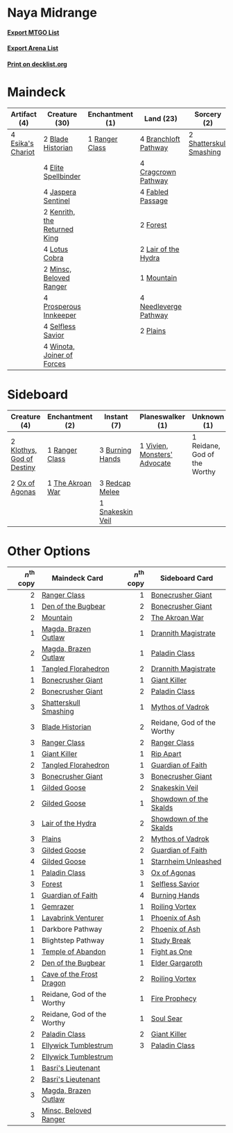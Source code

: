 # Naya Midrange

#### [Export MTGO List](../collection/Naya%20Midrange/Naya%20Midrange.txt)
#### [Export Arena List](../collection/Naya%20Midrange/Naya%20Midrange_arena.txt)
#### [Print on decklist.org](http://decklist.org/?deckmain=2%09Blade%20Historian%0A4%09Branchloft%20Pathway%0A4%09Cragcrown%20Pathway%0A4%09Elite%20Spellbinder%0A4%09Esika's%20Chariot%0A4%09Fabled%20Passage%0A2%09Forest%0A4%09Jaspera%20Sentinel%0A2%09Kenrith,%20the%20Returned%20King%0A2%09Lair%20of%20the%20Hydra%0A4%09Lotus%20Cobra%0A2%09Minsc,%20Beloved%20Ranger%0A1%09Mountain%0A4%09Needleverge%20Pathway%0A2%09Plains%0A4%09Prosperous%20Innkeeper%0A1%09Ranger%20Class%0A4%09Selfless%20Savior%0A2%09Shatterskull%20Smashing%0A4%09Winota,%20Joiner%20of%20Forces&deckside=3%09Burning%20Hands%0A2%09Klothys,%20God%20of%20Destiny%0A2%09Ox%20of%20Agonas%0A1%09Ranger%20Class%0A3%09Redcap%20Melee%0A1%09Reidane,%20God%20of%20the%20Worthy%0A1%09Snakeskin%20Veil%0A1%09The%20Akroan%20War%0A1%09Vivien,%20Monsters'%20Advocate)
# Maindeck

|                                        Artifact (4)                                        |                                             Creature (30)                                             |                                     Enchantment (1)                                     |                                           Land (23)                                            |                                           Sorcery (2)                                            |
|--------------------------------------------------------------------------------------------|-------------------------------------------------------------------------------------------------------|-----------------------------------------------------------------------------------------|------------------------------------------------------------------------------------------------|--------------------------------------------------------------------------------------------------|
|4 [Esika's Chariot](http://gatherer.wizards.com/Pages/Card/Details.aspx?multiverseid=503783)|2 [Blade Historian](http://gatherer.wizards.com/Pages/Card/Details.aspx?multiverseid=513657)           |1 [Ranger Class](http://gatherer.wizards.com/Pages/Card/Details.aspx?multiverseid=527489)|4 [Branchloft Pathway](http://gatherer.wizards.com/Pages/Card/Details.aspx?multiverseid=491909) |2 [Shatterskull Smashing](http://gatherer.wizards.com/Pages/Card/Details.aspx?multiverseid=491802)|
|                                                                                            |4 [Elite Spellbinder](http://gatherer.wizards.com/Pages/Card/Details.aspx?multiverseid=513494)         |                                                                                         |4 [Cragcrown Pathway](http://gatherer.wizards.com/Pages/Card/Details.aspx?multiverseid=491915)  |                                                                                                  |
|                                                                                            |4 [Jaspera Sentinel](http://gatherer.wizards.com/Pages/Card/Details.aspx?multiverseid=503792)          |                                                                                         |4 [Fabled Passage](http://gatherer.wizards.com/Pages/Card/Details.aspx?multiverseid=473206)     |                                                                                                  |
|                                                                                            |2 [Kenrith, the Returned King](http://gatherer.wizards.com/Pages/Card/Details.aspx?multiverseid=476052)|                                                                                         |2 [Forest](http://gatherer.wizards.com/Pages/Card/Details.aspx?multiverseid=439860)             |                                                                                                  |
|                                                                                            |4 [Lotus Cobra](http://gatherer.wizards.com/Pages/Card/Details.aspx?multiverseid=438740)               |                                                                                         |2 [Lair of the Hydra](http://gatherer.wizards.com/Pages/Card/Details.aspx?multiverseid=527546)  |                                                                                                  |
|                                                                                            |2 [Minsc, Beloved Ranger](http://gatherer.wizards.com/Pages/Card/Details.aspx?multiverseid=527514)     |                                                                                         |1 [Mountain](http://gatherer.wizards.com/Pages/Card/Details.aspx?multiverseid=439859)           |                                                                                                  |
|                                                                                            |4 [Prosperous Innkeeper](http://gatherer.wizards.com/Pages/Card/Details.aspx?multiverseid=527487)      |                                                                                         |4 [Needleverge Pathway](http://gatherer.wizards.com/Pages/Card/Details.aspx?multiverseid=491918)|                                                                                                  |
|                                                                                            |4 [Selfless Savior](http://gatherer.wizards.com/Pages/Card/Details.aspx?multiverseid=485359)           |                                                                                         |2 [Plains](http://gatherer.wizards.com/Pages/Card/Details.aspx?multiverseid=439856)             |                                                                                                  |
|                                                                                            |4 [Winota, Joiner of Forces](http://gatherer.wizards.com/Pages/Card/Details.aspx?multiverseid=479736)  |                                                                                         |                                                                                                |                                                                                                  |


# Sideboard

|                                            Creature (4)                                            |                                      Enchantment (2)                                      |                                        Instant (7)                                        |                                           Planeswalker (1)                                            |        Unknown (1)         |
|----------------------------------------------------------------------------------------------------|-------------------------------------------------------------------------------------------|-------------------------------------------------------------------------------------------|-------------------------------------------------------------------------------------------------------|----------------------------|
|2 [Klothys, God of Destiny](http://gatherer.wizards.com/Pages/Card/Details.aspx?multiverseid=476471)|1 [Ranger Class](http://gatherer.wizards.com/Pages/Card/Details.aspx?multiverseid=527489)  |3 [Burning Hands](http://gatherer.wizards.com/Pages/Card/Details.aspx?multiverseid=527422) |1 [Vivien, Monsters' Advocate](http://gatherer.wizards.com/Pages/Card/Details.aspx?multiverseid=479695)|1 Reidane, God of the Worthy|
|2 [Ox of Agonas](http://gatherer.wizards.com/Pages/Card/Details.aspx?multiverseid=476398)           |1 [The Akroan War](http://gatherer.wizards.com/Pages/Card/Details.aspx?multiverseid=476375)|3 [Redcap Melee](http://gatherer.wizards.com/Pages/Card/Details.aspx?multiverseid=473097)  |                                                                                                       |                            |
|                                                                                                    |                                                                                           |1 [Snakeskin Veil](http://gatherer.wizards.com/Pages/Card/Details.aspx?multiverseid=503810)|                                                                                                       |                            |


# Other Options

|*n*<sup>th</sup> copy|                                           Maindeck Card                                           |*n*<sup>th</sup> copy|                                         Sideboard Card                                          |
|--------------------:|---------------------------------------------------------------------------------------------------|--------------------:|-------------------------------------------------------------------------------------------------|
|                    2|[Ranger Class](http://gatherer.wizards.com/Pages/Card/Details.aspx?multiverseid=527489)            |                    1|[Bonecrusher Giant](http://gatherer.wizards.com/Pages/Card/Details.aspx?multiverseid=473077)     |
|                    1|[Den of the Bugbear](http://gatherer.wizards.com/Pages/Card/Details.aspx?multiverseid=527541)      |                    2|[Bonecrusher Giant](http://gatherer.wizards.com/Pages/Card/Details.aspx?multiverseid=473077)     |
|                    2|[Mountain](http://gatherer.wizards.com/Pages/Card/Details.aspx?multiverseid=439859)                |                    2|[The Akroan War](http://gatherer.wizards.com/Pages/Card/Details.aspx?multiverseid=476375)        |
|                    1|[Magda, Brazen Outlaw](http://gatherer.wizards.com/Pages/Card/Details.aspx?multiverseid=503754)    |                    1|[Drannith Magistrate](http://gatherer.wizards.com/Pages/Card/Details.aspx?multiverseid=479531)   |
|                    2|[Magda, Brazen Outlaw](http://gatherer.wizards.com/Pages/Card/Details.aspx?multiverseid=503754)    |                    1|[Paladin Class](http://gatherer.wizards.com/Pages/Card/Details.aspx?multiverseid=527316)         |
|                    1|[Tangled Florahedron](http://gatherer.wizards.com/Pages/Card/Details.aspx?multiverseid=491859)     |                    2|[Drannith Magistrate](http://gatherer.wizards.com/Pages/Card/Details.aspx?multiverseid=479531)   |
|                    1|[Bonecrusher Giant](http://gatherer.wizards.com/Pages/Card/Details.aspx?multiverseid=473077)       |                    1|[Giant Killer](http://gatherer.wizards.com/Pages/Card/Details.aspx?multiverseid=472976)          |
|                    2|[Bonecrusher Giant](http://gatherer.wizards.com/Pages/Card/Details.aspx?multiverseid=473077)       |                    2|[Paladin Class](http://gatherer.wizards.com/Pages/Card/Details.aspx?multiverseid=527316)         |
|                    3|[Shatterskull Smashing](http://gatherer.wizards.com/Pages/Card/Details.aspx?multiverseid=491802)   |                    1|[Mythos of Vadrok](http://gatherer.wizards.com/Pages/Card/Details.aspx?multiverseid=479647)      |
|                    3|[Blade Historian](http://gatherer.wizards.com/Pages/Card/Details.aspx?multiverseid=513657)         |                    2|Reidane, God of the Worthy                                                                       |
|                    3|[Ranger Class](http://gatherer.wizards.com/Pages/Card/Details.aspx?multiverseid=527489)            |                    2|[Ranger Class](http://gatherer.wizards.com/Pages/Card/Details.aspx?multiverseid=527489)          |
|                    1|[Giant Killer](http://gatherer.wizards.com/Pages/Card/Details.aspx?multiverseid=472976)            |                    1|[Rip Apart](http://gatherer.wizards.com/Pages/Card/Details.aspx?multiverseid=513717)             |
|                    2|[Tangled Florahedron](http://gatherer.wizards.com/Pages/Card/Details.aspx?multiverseid=491859)     |                    1|[Guardian of Faith](http://gatherer.wizards.com/Pages/Card/Details.aspx?multiverseid=527305)     |
|                    3|[Bonecrusher Giant](http://gatherer.wizards.com/Pages/Card/Details.aspx?multiverseid=473077)       |                    3|[Bonecrusher Giant](http://gatherer.wizards.com/Pages/Card/Details.aspx?multiverseid=473077)     |
|                    1|[Gilded Goose](http://gatherer.wizards.com/Pages/Card/Details.aspx?multiverseid=473122)            |                    2|[Snakeskin Veil](http://gatherer.wizards.com/Pages/Card/Details.aspx?multiverseid=503810)        |
|                    2|[Gilded Goose](http://gatherer.wizards.com/Pages/Card/Details.aspx?multiverseid=473122)            |                    1|[Showdown of the Skalds](http://gatherer.wizards.com/Pages/Card/Details.aspx?multiverseid=503845)|
|                    3|[Lair of the Hydra](http://gatherer.wizards.com/Pages/Card/Details.aspx?multiverseid=527546)       |                    2|[Showdown of the Skalds](http://gatherer.wizards.com/Pages/Card/Details.aspx?multiverseid=503845)|
|                    3|[Plains](http://gatherer.wizards.com/Pages/Card/Details.aspx?multiverseid=439856)                  |                    2|[Mythos of Vadrok](http://gatherer.wizards.com/Pages/Card/Details.aspx?multiverseid=479647)      |
|                    3|[Gilded Goose](http://gatherer.wizards.com/Pages/Card/Details.aspx?multiverseid=473122)            |                    2|[Guardian of Faith](http://gatherer.wizards.com/Pages/Card/Details.aspx?multiverseid=527305)     |
|                    4|[Gilded Goose](http://gatherer.wizards.com/Pages/Card/Details.aspx?multiverseid=473122)            |                    1|[Starnheim Unleashed](http://gatherer.wizards.com/Pages/Card/Details.aspx?multiverseid=503639)   |
|                    1|[Paladin Class](http://gatherer.wizards.com/Pages/Card/Details.aspx?multiverseid=527316)           |                    3|[Ox of Agonas](http://gatherer.wizards.com/Pages/Card/Details.aspx?multiverseid=476398)          |
|                    3|[Forest](http://gatherer.wizards.com/Pages/Card/Details.aspx?multiverseid=439860)                  |                    1|[Selfless Savior](http://gatherer.wizards.com/Pages/Card/Details.aspx?multiverseid=485359)       |
|                    1|[Guardian of Faith](http://gatherer.wizards.com/Pages/Card/Details.aspx?multiverseid=527305)       |                    4|[Burning Hands](http://gatherer.wizards.com/Pages/Card/Details.aspx?multiverseid=527422)         |
|                    1|[Gemrazer](http://gatherer.wizards.com/Pages/Card/Details.aspx?multiverseid=479675)                |                    1|[Roiling Vortex](http://gatherer.wizards.com/Pages/Card/Details.aspx?multiverseid=491797)        |
|                    1|[Lavabrink Venturer](http://gatherer.wizards.com/Pages/Card/Details.aspx?multiverseid=479539)      |                    1|[Phoenix of Ash](http://gatherer.wizards.com/Pages/Card/Details.aspx?multiverseid=476399)        |
|                    1|Darkbore Pathway                                                                                   |                    2|[Phoenix of Ash](http://gatherer.wizards.com/Pages/Card/Details.aspx?multiverseid=476399)        |
|                    1|Blightstep Pathway                                                                                 |                    1|[Study Break](http://gatherer.wizards.com/Pages/Card/Details.aspx?multiverseid=513511)           |
|                    1|[Temple of Abandon](http://gatherer.wizards.com/Pages/Card/Details.aspx?multiverseid=373711)       |                    1|[Fight as One](http://gatherer.wizards.com/Pages/Card/Details.aspx?multiverseid=479532)          |
|                    2|[Den of the Bugbear](http://gatherer.wizards.com/Pages/Card/Details.aspx?multiverseid=527541)      |                    1|[Elder Gargaroth](http://gatherer.wizards.com/Pages/Card/Details.aspx?multiverseid=485502)       |
|                    1|[Cave of the Frost Dragon](http://gatherer.wizards.com/Pages/Card/Details.aspx?multiverseid=527540)|                    2|[Roiling Vortex](http://gatherer.wizards.com/Pages/Card/Details.aspx?multiverseid=491797)        |
|                    1|Reidane, God of the Worthy                                                                         |                    1|[Fire Prophecy](http://gatherer.wizards.com/Pages/Card/Details.aspx?multiverseid=479636)         |
|                    2|Reidane, God of the Worthy                                                                         |                    1|[Soul Sear](http://gatherer.wizards.com/Pages/Card/Details.aspx?multiverseid=485483)             |
|                    2|[Paladin Class](http://gatherer.wizards.com/Pages/Card/Details.aspx?multiverseid=527316)           |                    2|[Giant Killer](http://gatherer.wizards.com/Pages/Card/Details.aspx?multiverseid=472976)          |
|                    1|[Ellywick Tumblestrum](http://gatherer.wizards.com/Pages/Card/Details.aspx?multiverseid=527468)    |                    3|[Paladin Class](http://gatherer.wizards.com/Pages/Card/Details.aspx?multiverseid=527316)         |
|                    2|[Ellywick Tumblestrum](http://gatherer.wizards.com/Pages/Card/Details.aspx?multiverseid=527468)    |                     |                                                                                                 |
|                    1|[Basri's Lieutenant](http://gatherer.wizards.com/Pages/Card/Details.aspx?multiverseid=488904)      |                     |                                                                                                 |
|                    2|[Basri's Lieutenant](http://gatherer.wizards.com/Pages/Card/Details.aspx?multiverseid=488904)      |                     |                                                                                                 |
|                    3|[Magda, Brazen Outlaw](http://gatherer.wizards.com/Pages/Card/Details.aspx?multiverseid=503754)    |                     |                                                                                                 |
|                    3|[Minsc, Beloved Ranger](http://gatherer.wizards.com/Pages/Card/Details.aspx?multiverseid=527514)   |                     |                                                                                                 |

